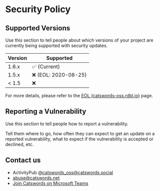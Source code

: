 # Security Policy

## Supported Versions

Use this section to tell people about which versions of your project are
currently being supported with security updates.

| Version | Supported                                  |
| ------- | ------------------------------------------ |
| 1.6.x   | :white_check_mark: (Current)               |
| 1.5.x   | :x: (EOL: 2020-08-25)                      |
| < 1.5   | :x:                                        |

For more details, please refer to the [EOL (catswords-oss.rdbl.io)](https://catswords-oss.rdbl.io/7839294550/3090512080) page.

## Reporting a Vulnerability
Use this section to tell people how to report a vulnerability.

Tell them where to go, how often they can expect to get an update on a
reported vulnerability, what to expect if the vulnerability is accepted or
declined, etc.

## Contact us
- ActivityPub [@catswords_oss@catswords.social](https://catswords.social/@catswords_oss)
- abuse@catswords.net
- [Join Catswords on Microsoft Teams](https://teams.live.com/l/community/FEACHncAhq8ldnojAI)

